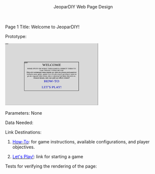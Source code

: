 
<center>JeoparDIY Web Page Design</center>
<br><br>

Page 1 Title: Welcome to JeoparDIY!

Prototype: 

<img src="./Images/page1.png" alt="Page 1" width="300" height="200">

Parameters: None

Data Needed: 

Link Destinations: 

1. <u><font color="blue">How-To</font></u>: for game instructions, available configurations, and player objectives.
	
2. <u><font color="blue">Let's Play!</font></u>: link for starting a game

Tests for verifying the rendering of the page:




